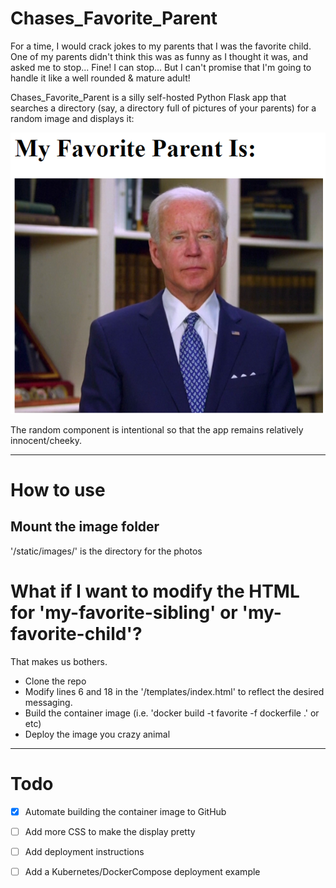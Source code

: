 # Chases_Favorite_Parent

For a time, I would crack jokes to my parents that I was the favorite child.  One of my parents didn't think this was as funny as I thought it was, and asked me to stop... Fine!  I can stop...  But I can't promise that I'm going to handle it like a well rounded & mature adult!

Chases_Favorite_Parent is a silly self-hosted Python Flask app that searches a directory (say, a directory full of pictures of your parents) for a random image and displays it:

![example.png from the repo](example.png)

The random component is intentional so that the app remains relatively innocent/cheeky.  

---

# How to use

## Mount the image folder

'/static/images/' is the directory for the photos



# What if I want to modify the HTML for 'my-favorite-sibling' or 'my-favorite-child'?

That makes us bothers.

- Clone the repo
- Modify lines 6 and 18 in the '/templates/index.html' to reflect the desired messaging.
- Build the container image (i.e. 'docker build -t favorite -f dockerfile .' or etc)
- Deploy the image you crazy animal


---

# Todo

- [x] Automate building the container image to GitHub
- [ ] Add more CSS to make the display pretty
- [ ] Add deployment instructions
- [ ] Add a Kubernetes/DockerCompose deployment example

